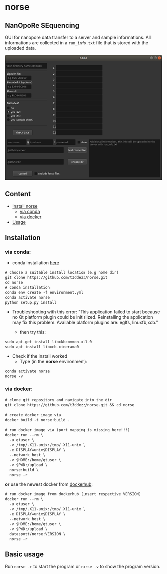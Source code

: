 # norse

##  **N**an**O**po**R**e **SE**quencing 
GUI for nanopore data transfer to a server and sample informations. All informations are collected in a `run_info.txt` file that is stored with the uploaded data.

![screen](data/interface.png)

## Content
  * [Install norse](#installation)
    * [via conda](#via-conda:)
    * [via docker](#via-docker:)
  * [Usage](#basic-usage)


## Installation
### via conda:
+ conda installation [here](https://docs.conda.io/en/latest/miniconda.html#system-requirements)

```shell=
# choose a suitable install location (e.g home dir)
git clone https://github.com/t3ddezz/norse.git
cd norse
# conda installation
conda env create -f environment.yml
conda activate norse
python setup.py install
````

* Troubleshooting with this error: "This application failed to start
because no Qt platform plugin could be initialized. 
Reinstalling the application may fix this problem.
Available platform plugins are: eglfs, linuxfb,xcb."

  * then try this:

```shell=
sudo apt-get install libxkbcommon-x11-0
sudo apt install libxcb-xinerama0
``` 


* Check if the install worked
  * Type (in the <strong>norse</strong> environment):

```
conda activate norse
norse -v
```

### via docker:
```
# clone git repository and navigate into the dir
git clone https://github.com/t3ddezz/norse.git && cd norse

# create docker image via
docker build -t norse:build .

# run docker image via (port mapping is missing here!!!)
docker run --rm \
  -u qtuser \
  -v /tmp/.X11-unix:/tmp/.X11-unix \
  -e DISPLAY=unix$DISPLAY \
  --network host \
  -v $HOME:/home/qtuser \
  -v $PWD:/upload \
  norse:build \
  norse -r
```
**or**
use the newest docker from [dockerhub](https://hub.docker.com/repository/docker/dataspott/norse/general):
```
# run docker image from dockerhub (insert respective VERSION)
docker run --rm \
  -u qtuser \
  -v /tmp/.X11-unix:/tmp/.X11-unix \
  -e DISPLAY=unix$DISPLAY \
  --network host \
  -v $HOME:/home/qtuser \
  -v $PWD:/upload \
  dataspott/norse:VERSION \
  norse -r
```

## Basic usage

Run `norse -r` to start the program or `norse -v` to show the program version.

